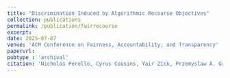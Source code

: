 ```yaml
---
title: "Discrimination Induced by Algorithmic Recourse Objectives"
collection: publications
permalink: /publication/fairrecourse
excerpt:
date: 2025-07-07
venue: 'ACM Conference on Fairness, Accountability, and Transparency'
paperurl:
pubtype : 'archival'
citation: 'Nicholas Perello, Cyrus Cousins, Yair Zick, Przemyslaw A. Grabowicz. Discrimination Induced by Algorithmic Recourse Objectives. To appear in ACM Conference on Fairness, Accountability, and Transparency (ACM FAccT), 2025.'
---
```

